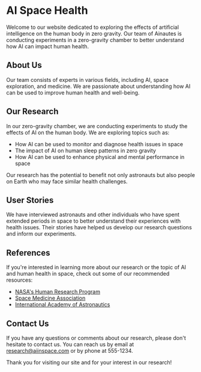 <!--font:Poppins-->

# AI Space Health

Welcome to our website dedicated to exploring the effects of artificial intelligence on the human body in zero gravity. Our team of Ainautes is conducting experiments in a zero-gravity chamber to better understand how AI can impact human health.

## About Us
Our team consists of experts in various fields, including AI, space exploration, and medicine. We are passionate about understanding how AI can be used to improve human health and well-being.

## Our Research
In our zero-gravity chamber, we are conducting experiments to study the effects of AI on the human body. We are exploring topics such as:

- How AI can be used to monitor and diagnose health issues in space
- The impact of AI on human sleep patterns in zero gravity
- How AI can be used to enhance physical and mental performance in space

Our research has the potential to benefit not only astronauts but also people on Earth who may face similar health challenges.

## User Stories
We have interviewed astronauts and other individuals who have spent extended periods in space to better understand their experiences with health issues. Their stories have helped us develop our research questions and inform our experiments.

## References
If you're interested in learning more about our research or the topic of AI and human health in space, check out some of our recommended resources:

- [NASA's Human Research Program](#)
- [Space Medicine Association](#)
- [International Academy of Astronautics](#)

## Contact Us
If you have any questions or comments about our research, please don't hesitate to contact us. You can reach us by email at [research@aiinspace.com](mailto:research@aiinspace.com) or by phone at 555-1234.

Thank you for visiting our site and for your interest in our research!

<!--

Write me content for website with wallpaper which alt text is:

"A team of Ainautes in a zero-gravity chamber conducting experiments on the effects of AI on the human body."

The name/title of the page should not be 1:1 copy of the alt text but rather a real content of the website which is using this wallpaper.

- Use markdown format 
- Start with heading
- Heading should be short and concise
- The content should look like a real website 
- The website should not be about the wallpaper, wallpaper is just a related background
- Heading should be contain work "wallpaper" or "background"
- Include real sections like references, contact, user stories, etc. use things relevant to the page purpose.
- Feel free to use structure like headings, bullets, numbering, blockquotes, paragraphs, horizontal lines, etc.
- You can use formatting like bold or _italic_
- You can include UTF-8 emojis
- Links should be only #hash anchors (and you can refer to the document itself)
- Do not include images


---


# Exploring the Impact of AI on Human Health in Zero Gravity

Welcome to our website dedicated to exploring the effects of artificial intelligence on the human body in zero gravity. Our team of Ainautes is conducting experiments in a zero-gravity chamber to better understand how AI can impact human health.

## About Us
Our team consists of experts in various fields, including AI, space exploration, and medicine. We are passionate about understanding how AI can be used to improve human health and well-being.

## Our Research
In our zero-gravity chamber, we are conducting experiments to study the effects of AI on the human body. We are exploring topics such as:

- How AI can be used to monitor and diagnose health issues in space
- The impact of AI on human sleep patterns in zero gravity
- How AI can be used to enhance physical and mental performance in space

Our research has the potential to benefit not only astronauts but also people on Earth who may face similar health challenges.

## User Stories
We have interviewed astronauts and other individuals who have spent extended periods in space to better understand their experiences with health issues. Their stories have helped us develop our research questions and inform our experiments.

## References
If you're interested in learning more about our research or the topic of AI and human health in space, check out some of our recommended resources:

- [NASA's Human Research Program](#)
- [Space Medicine Association](#)
- [International Academy of Astronautics](#)

## Contact Us
If you have any questions or comments about our research, please don't hesitate to contact us. You can reach us by email at [research@aiinspace.com](mailto:research@aiinspace.com) or by phone at 555-1234.

Thank you for visiting our site and for your interest in our research!


---


Write me a Google font which is best fitting for the website.

Pick from the list:
- Montserrat
- Lato
- Exo 2
- Cinzel Decorative
- Raleway
- Lobster
- IBM Plex Sans
- Barlow Condensed
- Orbitron
- Roboto
- Futura
- Creepster
- Great Vibes
- Alegreya
- Cormorant Garamond
- Poppins
- Cinzel
- Inter
- Dancing Script
- Open Sans
- Cabin
- Playfair Display


Write just the font name nothing else.


---


Poppins

-->

